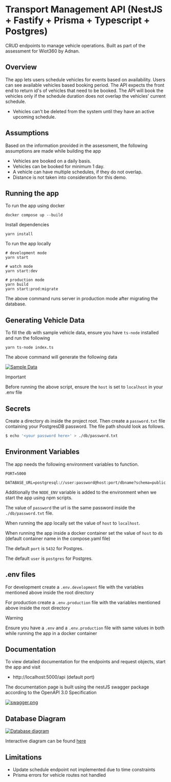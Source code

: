 # Transport Management API (NestJS + Fastify + Prisma + Typescript + Postgres)

CRUD endpoints to manage vehicle operations. Built as part of the assessment for Wiot360 by Adnan.

## Overview

The app lets users schedule vehicles for events based on availability. Users can see available vehicles based booking period. The API expects the front end to return id's of vehicles that need to be booked. The API will book the vehicles only if the schedule duration does not overlap the vehicles' current schedule.

- Vehicles can't be deleted from the system until they have an active upcoming schedule.

## Assumptions

Based on the information provided in the assessment, the following assumptions are made while building the app

- Vehicles are booked on a daily basis.
- Vehicles can be booked for minimum 1 day.
- A vehicle can have multiple schedules, if they do not overlap.
- Distance is not taken into consideration for this demo.

## Running the app

To run the app using docker

```pwsh
docker compose up --build
```

Install dependencies

```pwsh
yarn install
```

To run the app locally

```pwsh
# development mode
yarn start

# watch mode
yarn start:dev

# production mode
yarn build
yarn start:prod:migrate
```

The above command runs server in production mode after migrating the database.

## Generating Vehicle Data

To fill the db with sample vehicle data, ensure you have `ts-node` installed and run the following

```pwsh
yarn ts-node index.ts
```

The above command will generate the following data

[![Sample Data](https://i.postimg.cc/d1TnCycM/sample-data.png)](https://postimg.cc/xJnKDqdg)

> [!IMPORTANT]
> Before running the above script, ensure the `host` is set to `localhost` in your .env file

## Secrets

Create a directory `db` inside the project root. Then create a `password.txt` file containing your PostgresDB password. The file path should look as follows.

```bash
$ echo '<your password here>' > ./db/password.txt
```

## Environment Variables

The app needs the following environment variables to function.

```dotenv
PORT=5000

DATABASE_URL=postgresql://user:password@host:port/dbname?schema=public
```

Additionally the `NODE_ENV` variable is added to the environment when we start the app using npm scripts.

The value of `password` the url is the same password inside the `./db/password.txt` file.

When running the app locally set the value of `host` to `localhost`.

When running the app inside a docker container set the value of `host` to `db` (default container name in the compose.yaml file)

The default `port` is `5432` for Postgres.

The default `user` is `postgres` for Postgres.

## .env files

For development create a `.env.development` file with the variables mentioned above inside the root directory

For production create a `.env.production` file with the variables mentioned above inside the root directory

> [!WARNING]
> Ensure you have a `.env` and a `.env.production` file with same values in both while running the app in a docker container

## Documentation

To view detailed documentation for the endpoints and request objects, start the app and visit

- http://localhost:5000/api (default port)

The documentation page is built using the nestJS swagger package according to the OpenAPI 3.0 Specification

[![swagger.png](https://i.postimg.cc/k4tRsN5c/swagger.png)](https://postimg.cc/njpLcDBj)

## Database Diagram

[![Database diagram](https://i.postimg.cc/7hGChHgL/db-diagram.png)](https://postimg.cc/BP3ZwG7W)

Interactive diagram can be found [here](https://dbdiagram.io/d/Transport-Api-6642e4ad9e85a46d55c45afa)

## Limitations

- Update schedule endpoint not implemented due to time constraints
- Prisma errors for vehicle routes not handled
